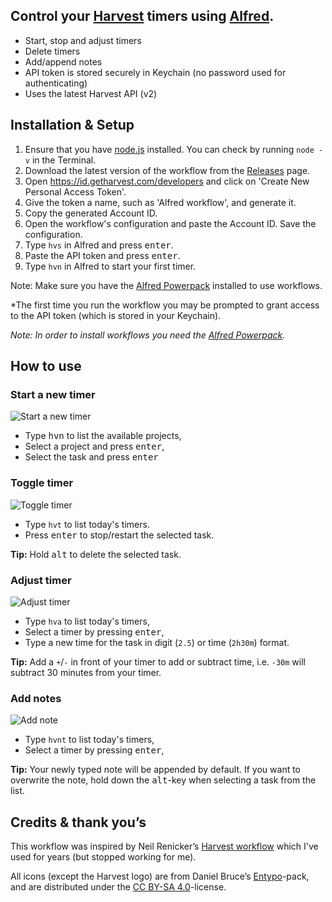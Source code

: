## Control your [Harvest](https://www.getharvest.com/) timers using [Alfred](https://www.alfredapp.com/).

- Start, stop and adjust timers
- Delete timers
- Add/append notes
- API token is stored securely in Keychain (no password used for authenticating)
- Uses the latest Harvest API (v2)

## Installation & Setup

1. Ensure that you have [node.js](https://nodejs.org/en/) installed. You can check by running `node -v` in the Terminal.
2. Download the latest version of the workflow from the [Releases](https://github.com/andrejilderda/alfred-harvest/releases) page.
3. Open https://id.getharvest.com/developers and click on 'Create New Personal Access Token'.
4. Give the token a name, such as 'Alfred workflow', and generate it.
5. Copy the generated Account ID.
6. Open the workflow's configuration and paste the Account ID. Save the configuration.
7. Type `hvs` in Alfred and press <kbd>enter</kbd>.
8. Paste the API token and press <kbd>enter</kbd>.
9. Type `hvn` in Alfred to start your first timer.

Note: Make sure you have the [Alfred Powerpack](https://www.alfredapp.com/powerpack/) installed to use workflows.

\*The first time you run the workflow you may be prompted to grant access to the API token (which is stored in your Keychain).

_Note: In order to install workflows you need the [Alfred Powerpack](https://www.alfredapp.com/powerpack/)._

## How to use

### Start a new timer

![Start a new timer](https://user-images.githubusercontent.com/487182/68616415-48858600-04c5-11ea-921c-38d3b8d0217b.gif)

- Type <kbd>hvn</kbd> to list the available projects,
- Select a project and press <kbd>enter</kbd>,
- Select the task and press <kbd>enter</kbd>

### Toggle timer

![Toggle timer](https://user-images.githubusercontent.com/487182/68616434-4f13fd80-04c5-11ea-8379-77b7ba7919e0.gif)

- Type `hvt` to list today's timers.
- Press <kbd>enter</kbd> to stop/restart the selected task.

**Tip:** Hold <kbd>alt</kbd> to delete the selected task.

### Adjust timer

![Adjust timer](https://user-images.githubusercontent.com/487182/68617779-3bb66180-04c8-11ea-8ea8-2b35ebe934ad.gif)

- Type `hva` to list today's timers,
- Select a timer by pressing <kbd>enter</kbd>,
- Type a new time for the task in digit (`2.5`) or time (`2h30m`) format.

**Tip:** Add a `+`/`-` in front of your timer to add or subtract time, i.e. `-30m` will subtract 30 minutes from your timer.

### Add notes

![Add note](https://user-images.githubusercontent.com/487182/68617778-3bb66180-04c8-11ea-9951-ee7d23e10fdc.gif)

- Type `hvnt` to list today's timers,
- Select a timer by pressing <kbd>enter</kbd>,

**Tip:** Your newly typed note will be appended by default. If you want to overwrite the note, hold down the <kbd>alt</kbd>-key when selecting a task from the list.

## Credits & thank you’s

This workflow was inspired by Neil Renicker’s [Harvest workflow](https://github.com/tinystride/alfred-harvest) which I've used for years (but stopped working for me).

All icons (except the Harvest logo) are from Daniel Bruce’s [Entypo](http://www.entypo.com/)-pack, and are distributed under the [CC BY-SA 4.0](https://creativecommons.org/licenses/by-sa/4.0/)-license.
